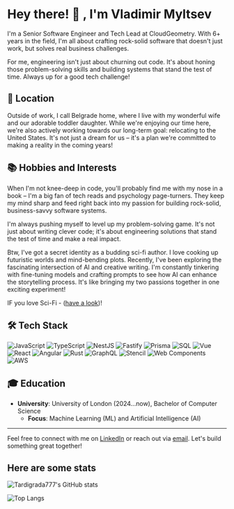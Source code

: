 # Hey there! 👋 , I'm Vladimir Myltsev

I'm a Senior Software Engineer and Tech Lead at CloudGeometry. With 6+ years in the field, I'm all about crafting rock-solid software that doesn't just work, but solves real business challenges.

For me, engineering isn't just about churning out code. It's about honing those problem-solving skills and building systems that stand the test of time. Always up for a good tech challenge!

## 📍 Location

Outside of work, I call Belgrade home, where I live with my wonderful wife and our adorable toddler daughter. While we're enjoying our time here, we're also actively working towards our long-term goal: relocating to the United States. It's not just a dream for us – it's a plan we're committed to making a reality in the coming years!

## 📚 Hobbies and Interests

When I'm not knee-deep in code, you'll probably find me with my nose in a book – I'm a big fan of tech reads and psychology page-turners. They keep my mind sharp and feed right back into my passion for building rock-solid, business-savvy software systems.

I'm always pushing myself to level up my problem-solving game. It's not just about writing clever code; it's about engineering solutions that stand the test of time and make a real impact.

Btw, I've got a secret identity as a budding sci-fi author. I love cooking up futuristic worlds and mind-bending plots. Recently, I've been exploring the fascinating intersection of AI and creative writing. I'm constantly tinkering with fine-tuning models and crafting prompts to see how AI can enhance the storytelling process. It's like bringing my two passions together in one exciting experiment!

IF you love Sci-Fi - ([have a look](https://www.amazon.com/gp/product/B0CQWM3Q9Z?ref_=dbs_m_mng_rwt_calw_tkin_0&storeType=ebooks))!

## 🛠️ Tech Stack

![JavaScript](https://img.shields.io/badge/-JavaScript-F7DF1E?style=flat&logo=JavaScript&logoColor=white)
![TypeScript](https://img.shields.io/badge/-TypeScript-3178C6?style=flat&logo=TypeScript&logoColor=white)
![NestJS](https://img.shields.io/badge/-NestJS-E0234E?style=flat&logo=NestJS&logoColor=white)
![Fastify](https://img.shields.io/badge/-Fastify-000000?style=flat&logo=Fastify&logoColor=white)
![Prisma](https://img.shields.io/badge/-Prisma-2D3748?style=flat&logo=Prisma&logoColor=white)
![SQL](https://img.shields.io/badge/-SQL-4479A1?style=flat&logo=MySQL&logoColor=white)
![Vue](https://img.shields.io/badge/-Vue-4FC08D?style=flat&logo=Vue.js&logoColor=white)
![React](https://img.shields.io/badge/-React-61DAFB?style=flat&logo=React&logoColor=white)
![Angular](https://img.shields.io/badge/-Angular-DD0031?style=flat&logo=Angular&logoColor=white)
![Rust](https://img.shields.io/badge/-Rust-000000?style=flat&logo=Rust&logoColor=white)
![GraphQL](https://img.shields.io/badge/-GraphQL-E10098?style=flat&logo=GraphQL&logoColor=white)
![Stencil](https://img.shields.io/badge/-Stencil-3333FF?style=flat&logo=Stencil.js&logoColor=white)
![Web Components](https://img.shields.io/badge/-Web%20Components-29ABE2?style=flat&logo=webcomponents.org&logoColor=white)
![AWS](https://img.shields.io/badge/-AWS-232F3E?style=flat&logo=Amazon-AWS&logoColor=white)

## 🎓 Education

- **University**: University of London (2024...now), Bachelor of Computer Science
  - **Focus**: Machine Learning (ML) and Artificial Intelligence (AI)
---

Feel free to connect with me on [LinkedIn](https://linkedin.com/in/vmyltsev) or reach out via [email](mailto:ntwrite@gmail.com). Let's build something great together!

## Here are some stats

![Tardigrada777's GitHub stats](https://github-readme-stats-nine-alpha-63.vercel.app/api?username=tardigrada777&show_icons=true&count_private=true&show=reviews,discussions_started,discussions_answered,prs_merged,prs_merged_percentage)

![Top Langs](https://github-readme-stats-nine-alpha-63.vercel.app/api/top-langs?username=tardigrada777&layout=compact&hide=HTML,Shell,CSS&exclude_repo=words_app,swapp,count_private=true&show=reviews,discussions_started,discussions_answered,prs_merged,prs_merged_percentage)


<!--
**Tardigrada777/tardigrada777** is a ✨ _special_ ✨ repository because its `README.md` (this file) appears on your GitHub profile.

Here are some ideas to get you started:

- 🔭 I’m currently working on ...
- 🌱 I’m currently learning ...
- 👯 I’m looking to collaborate on ...
- 🤔 I’m looking for help with ...
- 💬 Ask me about ...
- 📫 How to reach me: ...
- 😄 Pronouns: ...
- ⚡ Fun fact: ...
-->
